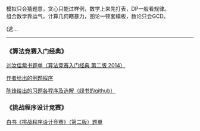 模拟只会猜题意，贪心只能过样例，数学上来先打表，DP一般看规律。<br>
组合数学靠运气，计算几何瞎暴力，图论一顿套模板，数论只会GCD。

(逃...

-------------

### 《算法竞赛入门经典》

[刘汝佳紫书题单（算法竞赛入门经典 第二版 2014）](https://vjudge.net/article/45)

[作者给出的例题程序](https://github.com/aoapc-book/aoapc-bac2nd)

[陈锋给出的习题各程序及选解（绿书的github）](https://github.com/sukhoeing/aoapc-bac2nd-keys)

### 《挑战程序设计竞赛》

[白书《挑战程序设计竞赛》（第二版）题单](https://vjudge.net/article/426)